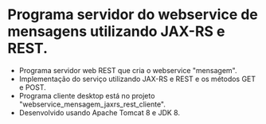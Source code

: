 # Programa servidor do webservice de mensagens utilizando JAX-RS e REST.

- Programa servidor web REST que cria o webservice "mensagem".
- Implementação do serviço utilizando JAX-RS e REST e os métodos GET e POST.
- Programa cliente desktop está no projeto "webservice_mensagem_jaxrs_rest_cliente".
- Desenvolvido usando Apache Tomcat 8 e JDK 8.